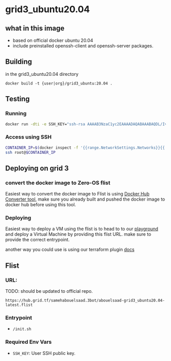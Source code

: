 # grid3_ubuntu20.04

## what in this image
- based on official docker ubuntu 20.04
- include preinstalled openssh-client and openssh-server packages.

## Building

in the grid3_ubuntu20.04 directory

`docker build -t {user|org}/grid3_ubuntu:20.04 .`



## Testing
### Running

```bash
docker run -dti -e SSH_KEY="ssh-rsa AAAAB3NzaC1yc2EAAAADAQABAAABAQDL/IvQhp..." {user|org}/grid3_ubuntu:20.04
```

### Access using SSH
```bash
CONTAINER_IP=$(docker inspect -f '{{range.NetworkSettings.Networks}}{{.IPAddress}}{{end}}' $(docker container ls -lq))
ssh root@$CONTAINER_IP
```

## Deploying on grid 3

### convert the docker image to Zero-OS flist
Easiest way to convert the docker image to Flist is using [Docker Hub Converter tool](https://hub.grid.tf/docker-convert), make sure you already built and pushed the docker image to docker hub before using this tool.

### Deploying
Easiest way to deploy a VM using the flist is to head to to our [playground](https://play.grid.tf) and deploy a Virtual Machine by providing this flist URL.
make sure to provide the correct entrypoint.

another way you could use is using our terraform plugin [docs](https://github.com/threefoldtech/terraform-provider-grid)

## Flist
### URL:
TODO: should be updated to official repo.
```
https://hub.grid.tf/samehabouelsaad.3bot/abouelsaad-grid3_ubuntu20.04-latest.flist
```

### Entrypoint
- `/init.sh`


### Required Env Vars
- `SSH_KEY`: User SSH public key.

